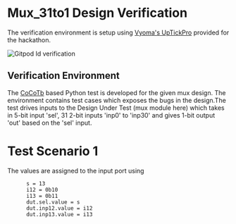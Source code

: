# Mux_31to1 Design Verification
The verification environment is setup using [Vyoma's UpTickPro](https://vyomasystems.com/) provided for the hackathon.

![Gitpod Id verification](https://github.com/vyomasystems-lab/challenges-DarshanDattaNaik/blob/master/initial%20tool.png)

## Verification Environment
The [CoCoTb](https://www.cocotb.org/) based Python test is developed for the given mux design. The environment contains test cases which exposes the bugs in the design.The test drives inputs to the Design Under Test (mux module here) which takes in 5-bit input 'sel', 31 2-bit inputs 'inp0' to 'inp30' and gives 1-bit output 'out' based on the 'sel' input.

# Test Scenario 1
The values are assigned to the input port using

```
      s = 13
      i12 = 0b10
      i13 = 0b11
      dut.sel.value = s
      dut.inp12.value = i12
      dut.inp13.value = i13
```




